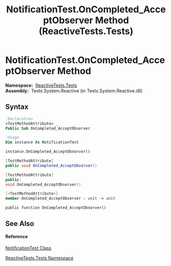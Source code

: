 ﻿---
title: NotificationTest.OnCompleted_AcceptObserver Method  (ReactiveTests.Tests)
TOCTitle: OnCompleted_AcceptObserver Method
ms:assetid: M:ReactiveTests.Tests.NotificationTest.OnCompleted_AcceptObserver
ms:mtpsurl: https://msdn.microsoft.com/en-us/library/reactivetests.tests.notificationtest.oncompleted_acceptobserver(v=VS.103)
ms:contentKeyID: 36620571
ms.date: 06/28/2011
mtps_version: v=VS.103
f1_keywords:
- ReactiveTests.Tests.NotificationTest.OnCompleted_AcceptObserver
dev_langs:
- CSharp
- JScript
- VB
- FSharp
- c++
---

# NotificationTest.OnCompleted\_AcceptObserver Method

**Namespace:**  [ReactiveTests.Tests](hh289046\(v=vs.103\).md)  
**Assembly:**  Tests.System.Reactive (in Tests.System.Reactive.dll)

## Syntax

``` vb
'Declaration
<TestMethodAttribute> _
Public Sub OnCompleted_AcceptObserver
```

``` vb
'Usage
Dim instance As NotificationTest

instance.OnCompleted_AcceptObserver()
```

``` csharp
[TestMethodAttribute]
public void OnCompleted_AcceptObserver()
```

``` c++
[TestMethodAttribute]
public:
void OnCompleted_AcceptObserver()
```

``` fsharp
[<TestMethodAttribute>]
member OnCompleted_AcceptObserver : unit -> unit 
```

``` jscript
public function OnCompleted_AcceptObserver()
```

## See Also

#### Reference

[NotificationTest Class](hh314756\(v=vs.103\).md)

[ReactiveTests.Tests Namespace](hh289046\(v=vs.103\).md)

